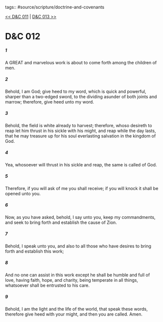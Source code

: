 tags:: #source/scripture/doctrine-and-covenants

[<< D&C 011](/Doctrine_and_Covenants/D&C_011.md) | [D&C 013 >>](/Doctrine_and_Covenants/D&C_013.md)

# D&C 012

##### 1

A GREAT and marvelous work is about to come forth among the children of men.

##### 2

Behold, I am God; give heed to my word, which is quick and powerful, sharper than a two-edged sword, to the dividing asunder of both joints and marrow; therefore, give heed unto my word.

##### 3

Behold, the field is white already to harvest; therefore, whoso desireth to reap let him thrust in his sickle with his might, and reap while the day lasts, that he may treasure up for his soul everlasting salvation in the kingdom of God.

##### 4

Yea, whosoever will thrust in his sickle and reap, the same is called of God.

##### 5

Therefore, if you will ask of me you shall receive; if you will knock it shall be opened unto you.

##### 6

Now, as you have asked, behold, I say unto you, keep my commandments, and seek to bring forth and establish the cause of Zion.

##### 7

Behold, I speak unto you, and also to all those who have desires to bring forth and establish this work;

##### 8

And no one can assist in this work except he shall be humble and full of love, having faith, hope, and charity, being temperate in all things, whatsoever shall be entrusted to his care.

##### 9

Behold, I am the light and the life of the world, that speak these words, therefore give heed with your might, and then you are called. Amen.
